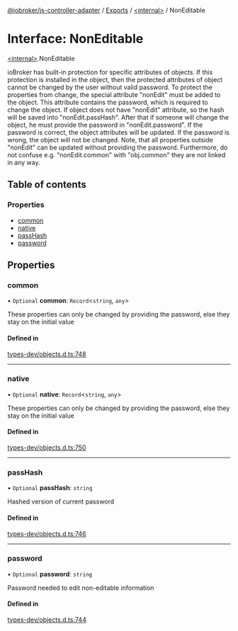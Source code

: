 [@iobroker/js-controller-adapter](../README.md) / [Exports](../modules.md) / [\<internal\>](../modules/internal_.md) / NonEditable

# Interface: NonEditable

[\<internal\>](../modules/internal_.md).NonEditable

ioBroker has built-in protection for specific attributes of objects. If this protection is installed in the object, then the protected attributes of object cannot be changed by the user without valid password.
To protect the properties from change, the special attribute "nonEdit" must be added to the object. This attribute contains the password, which is required to change the object.
If object does not have "nonEdit" attribute, so the hash will be saved into "nonEdit.passHash". After that if someone will change the object, he must provide the password in "nonEdit.password".
If the password is correct, the object attributes will be updated. If the password is wrong, the object will not be changed.
Note, that all properties outside "nonEdit" can be updated without providing the password. Furthermore, do not confuse e.g. "nonEdit.common" with "obj.common" they are not linked in any way.

## Table of contents

### Properties

- [common](internal_.NonEditable.md#common)
- [native](internal_.NonEditable.md#native)
- [passHash](internal_.NonEditable.md#passhash)
- [password](internal_.NonEditable.md#password)

## Properties

### common

• `Optional` **common**: `Record`\<`string`, `any`\>

These properties can only be changed by providing the password, else they stay on the initial value

#### Defined in

[types-dev/objects.d.ts:748](https://github.com/ioBroker/ioBroker.js-controller/blob/f0c31e77/packages/types-dev/objects.d.ts#L748)

___

### native

• `Optional` **native**: `Record`\<`string`, `any`\>

These properties can only be changed by providing the password, else they stay on the initial value

#### Defined in

[types-dev/objects.d.ts:750](https://github.com/ioBroker/ioBroker.js-controller/blob/f0c31e77/packages/types-dev/objects.d.ts#L750)

___

### passHash

• `Optional` **passHash**: `string`

Hashed version of current password

#### Defined in

[types-dev/objects.d.ts:746](https://github.com/ioBroker/ioBroker.js-controller/blob/f0c31e77/packages/types-dev/objects.d.ts#L746)

___

### password

• `Optional` **password**: `string`

Password needed to edit non-editable information

#### Defined in

[types-dev/objects.d.ts:744](https://github.com/ioBroker/ioBroker.js-controller/blob/f0c31e77/packages/types-dev/objects.d.ts#L744)
